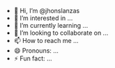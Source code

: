 - 👋 Hi, I’m @jhonslanzas
- 👀 I’m interested in ...
- 🌱 I’m currently learning ...
- 💞️ I’m looking to collaborate on ...
- 📫 How to reach me ...
- 😄 Pronouns: ...
- ⚡ Fun fact: ...

<!---
jhonslanzas/jhonslanzas is a ✨ special ✨ repository because its `README.md` (this file) appears on your GitHub profile.
You can click the Preview link to take a look at your changes.
mejorar cambios para principiantes 

--->
